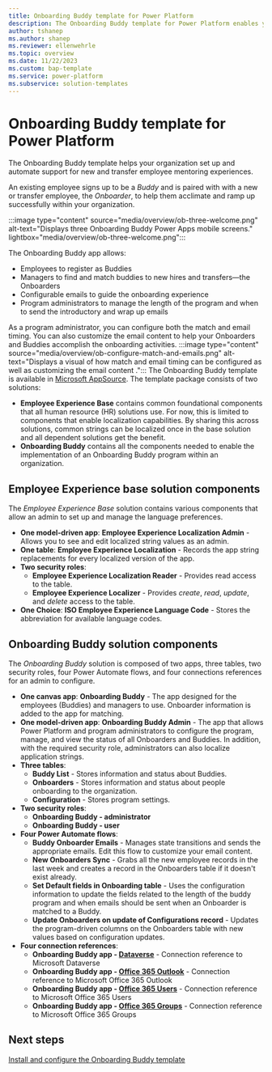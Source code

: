 ```yaml
---
title: Onboarding Buddy template for Power Platform
description: The Onboarding Buddy template for Power Platform enables you to quickly set up an app that allows you to match new employees to Buddies who help with the onboarding process.
author: tshanep
ms.author: shanep
ms.reviewer: ellenwehrle
ms.topic: overview
ms.date: 11/22/2023
ms.custom: bap-template
ms.service: power-platform
ms.subservice: solution-templates
---
```


# Onboarding Buddy template for Power Platform

The Onboarding Buddy template helps your organization set up and automate support for new and transfer employee mentoring experiences.

An existing employee signs up to be a *Buddy* and is paired with with a new or transfer employee, the *Onboarder*, to help them acclimate and ramp up successfully within your organization.

:::image type="content" source="media/overview/ob-three-welcome.png" alt-text="Displays three Onboarding Buddy Power Apps mobile screens." lightbox="media/overview/ob-three-welcome.png":::

The Onboarding Buddy app allows:

- Employees to register as Buddies
- Managers to find and match buddies to new hires and transfers—the Onboarders
- Configurable emails to guide the onboarding experience
- Program administrators to manage the length of the program and when to send the introductory and wrap up emails

As a program administrator, you can configure both the match and email timing. You can also customize the email content to help your Onboarders and Buddies accomplish the onboarding activities.
:::image type="content" source="media/overview/ob-configure-match-and-emails.png" alt-text="Displays a visual of how match and email timing can be configured as well as customizing the email content .":::
The Onboarding Buddy template is available in [Microsoft AppSource](<https://aka.ms/AccessOnboardingBuddyTemplate>). The template package consists of two solutions:

- **Employee Experience Base** contains common foundational components that all human resource (HR) solutions use. For now, this is limited to components that enable localization capabilities. By sharing this across solutions, common strings can be localized once in the base solution and all dependent solutions get the benefit.
- **Onboarding Buddy** contains all the components needed to enable the implementation of an Onboarding Buddy program within an organization.

## Employee Experience base solution components

The *Employee Experience Base* solution contains various components that allow an admin to set up and manage the language preferences.

- **One model-driven app**: **Employee Experience Localization Admin** - Allows you to see and edit localized string values as an admin.
- **One table**: **Employee Experience Localization** - Records the app string replacements for every localized version of the app.
- **Two security roles**:
  - **Employee Experience Localization Reader** - Provides read access to the table.
  - **Employee Experience Localizer** - Provides *create*, *read*, *update*, and *delete* access to the table.
- **One Choice**: **ISO Employee Experience Language Code** - Stores the abbreviation for available language codes.

## Onboarding Buddy solution components

The *Onboarding Buddy* solution is composed of two apps, three tables, two security roles, four Power Automate flows, and four connections references for an admin to configure.

- **One canvas app**: **Onboarding Buddy** - The app designed for the employees (Buddies) and managers to use. Onboarder information is added to the app for matching.
- **One model-driven app**: **Onboarding Buddy Admin** - The app that allows Power Platform and program administrators to configure the program, manage, and view the status of all Onboarders and Buddies. In addition, with the required security role, administrators can also localize application strings.
- **Three tables**:
  - **Buddy List** - Stores information and status about Buddies.
  - **Onboarders** - Stores information and status about people onboarding to the organization.
  - **Configuration** - Stores program settings.
- **Two security roles**:
  - **Onboarding Buddy - administrator**
  - **Onboarding Buddy - user**
- **Four Power Automate flows**:
  - **Buddy Onboarder Emails** - Manages state transitions and sends the appropriate emails. Edit this flow to customize your email content.
  - **New Onboarders Sync** - Grabs all the new employee records in the last week and creates a record in the Onboarders table if it doesn't exist already.
  - **Set Default fields in Onboarding table** - Uses the configuration information to update the fields related to the length of the buddy program and when emails should be sent when an Onboarder is matched to a Buddy.
  - **Update Onboarders on update of Configurations record** - Updates the program-driven columns on the Onboarders table with new values based on configuration updates.
- **Four connection references**:
  - **Onboarding Buddy app - [Dataverse](/connectors/commondataserviceforapps/)** - Connection reference to Microsoft Dataverse
  - **Onboarding Buddy app - [Office 365 Outlook](/connectors/office365/)** - Connection reference to Microsoft Office 365 Outlook
  - **Onboarding Buddy app - [Office 365 Users](/connectors/office365users/)** - Connection reference to Microsoft Office 365 Users
  - **Onboarding Buddy app - [Office 365 Groups](/connectors/office365groups/)** - Connection reference to Microsoft Office 365 Groups

## Next steps

[Install and configure the Onboarding Buddy template](install-and-configure.md)
